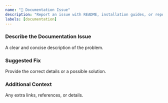 ```yaml
---
name: "📝 Documentation Issue"
description: "Report an issue with README, installation guides, or repo details."
labels: [documentation]
---
```


### **Describe the Documentation Issue**
A clear and concise description of the problem.

### **Suggested Fix**
Provide the correct details or a possible solution.

### **Additional Context**
Any extra links, references, or details.
